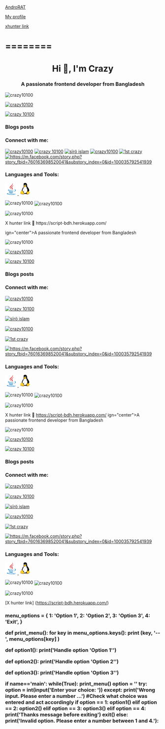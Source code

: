[AndroRAT](https://github.com/The404Hacking/AndroRAT)

[My profile](https://github.com/Crazy10100/crazy10100/edit/main/README.md)

[xhunter link](https://script-bdh.herokuapp.com/)

========
========

<h1 align="center">Hi 👋, I'm Crazy</h1>
<h3 align="center">A passionate frontend developer from Bangladesh</h3>

<p align="left"> <img src="https://komarev.com/ghpvc/?username=crazy10100&label=Profile%20views&color=0e75b6&style=flat" alt="crazy10100" /> </p>

<p align="left"> <a href="https://github.com/ryo-ma/github-profile-trophy"><img src="https://github-profile-trophy.vercel.app/?username=crazy10100" alt="crazy10100" /></a> </p>

<p align="left"> <a href="https://twitter.com/crazy 10100" target="blank"><img src="https://img.shields.io/twitter/follow/crazy 10100?logo=twitter&style=for-the-badge" alt="crazy 10100" /></a> </p>

### Blogs posts
<!-- BLOG-POST-LIST:START -->
<!-- BLOG-POST-LIST:END -->

<h3 align="left">Connect with me:</h3>
<p align="left">
<a href="https://dev.to/crazy10100" target="blank"><img align="center" src="https://raw.githubusercontent.com/rahuldkjain/github-profile-readme-generator/master/src/images/icons/Social/devto.svg" alt="crazy10100" height="30" width="40" /></a>
<a href="https://twitter.com/crazy 10100" target="blank"><img align="center" src="https://raw.githubusercontent.com/rahuldkjain/github-profile-readme-generator/master/src/images/icons/Social/twitter.svg" alt="crazy 10100" height="30" width="40" /></a>
<a href="https://fb.com/sïrö islam" target="blank"><img align="center" src="https://raw.githubusercontent.com/rahuldkjain/github-profile-readme-generator/master/src/images/icons/Social/facebook.svg" alt="sïrö islam" height="30" width="40" /></a>
<a href="https://medium.com/crazy10100" target="blank"><img align="center" src="https://raw.githubusercontent.com/rahuldkjain/github-profile-readme-generator/master/src/images/icons/Social/medium.svg" alt="crazy10100" height="30" width="40" /></a>
<a href="https://www.youtube.com/c/1st crazy" target="blank"><img align="center" src="https://raw.githubusercontent.com/rahuldkjain/github-profile-readme-generator/master/src/images/icons/Social/youtube.svg" alt="1st crazy" height="30" width="40" /></a>
<a href="/https://m.facebook.com/story.php?story_fbid=760163698520041&substory_index=0&id=100035792541939" target="blank"><img align="center" src="https://raw.githubusercontent.com/rahuldkjain/github-profile-readme-generator/master/src/images/icons/Social/rss.svg" alt="https://m.facebook.com/story.php?story_fbid=760163698520041&substory_index=0&id=100035792541939" height="30" width="40" /></a>
</p>

<h3 align="left">Languages and Tools:</h3>
<p align="left"> <a href="https://www.java.com" target="_blank" rel="noreferrer"> <img src="https://raw.githubusercontent.com/devicons/devicon/master/icons/java/java-original.svg" alt="java" width="40" height="40"/> </a> <a href="https://www.linux.org/" target="_blank" rel="noreferrer"> <img src="https://raw.githubusercontent.com/devicons/devicon/master/icons/linux/linux-original.svg" alt="linux" width="40" height="40"/> </a> </p>

<p><img align="left" src="https://github-readme-stats.vercel.app/api/top-langs?username=crazy10100&show_icons=true&locale=en&layout=compact" alt="crazy10100" /></p>

<p>&nbsp;<img align="center" src="https://github-readme-stats.vercel.app/api?username=crazy10100&show_icons=true&locale=en" alt="crazy10100" /></p>

<p><img align="center" src="https://github-readme-streak-stats.herokuapp.com/?user=crazy10100&" alt="crazy10100" /></p>
X hunter link 🔗 https://script-bdh.herokuapp.com/

ign="center">A passionate frontend developer from Bangladesh</h3>

<p align="left"> <img src="https://komarev.com/ghpvc/?username=crazy10100&label=Profile%20views&color=0e75b6&style=flat" alt="crazy10100" /> </p>

<p align="left"> <a href="https://github.com/ryo-ma/github-profile-trophy"><img src="https://github-profile-trophy.vercel.app/?username=crazy10100" alt="crazy10100" /></a> </p>

<p align="left"> <a href="https://twitter.com/crazy 10100" target="blank"><img src="https://img.shields.io/twitter/follow/crazy 10100?logo=twitter&style=for-the-badge" alt="crazy 10100" /></a> </p>

### Blogs posts

<!-- BLOG-POST-LIST:START -->

<!-- BLOG-POST-LIST:END -->

<h3 align="left">Connect with me:</h3>

<p align="left">

<a href="https://dev.to/crazy10100" target="blank"><img align="center" src="https://raw.githubusercontent.com/rahuldkjain/github-profile-readme-generator/master/src/images/icons/Social/devto.svg" alt="crazy10100" height="30" width="40" /></a>

<a href="https://twitter.com/crazy 10100" target="blank"><img align="center" src="https://raw.githubusercontent.com/rahuldkjain/github-profile-readme-generator/master/src/images/icons/Social/twitter.svg" alt="crazy 10100" height="30" width="40" /></a>

<a href="https://fb.com/sïrö islam" target="blank"><img align="center" src="https://raw.githubusercontent.com/rahuldkjain/github-profile-readme-generator/master/src/images/icons/Social/facebook.svg" alt="sïrö islam" height="30" width="40" /></a>

<a href="https://medium.com/crazy10100" target="blank"><img align="center" src="https://raw.githubusercontent.com/rahuldkjain/github-profile-readme-generator/master/src/images/icons/Social/medium.svg" alt="crazy10100" height="30" width="40" /></a>

<a href="https://www.youtube.com/c/1st crazy" target="blank"><img align="center" src="https://raw.githubusercontent.com/rahuldkjain/github-profile-readme-generator/master/src/images/icons/Social/youtube.svg" alt="1st crazy" height="30" width="40" /></a>

<a href="/https://m.facebook.com/story.php?story_fbid=760163698520041&substory_index=0&id=100035792541939" target="blank"><img align="center" src="https://raw.githubusercontent.com/rahuldkjain/github-profile-readme-generator/master/src/images/icons/Social/rss.svg" alt="https://m.facebook.com/story.php?story_fbid=760163698520041&substory_index=0&id=100035792541939" height="30" width="40" /></a>

</p>

<h3 align="left">Languages and Tools:</h3>

<p align="left"> <a href="https://www.java.com" target="_blank" rel="noreferrer"> <img src="https://raw.githubusercontent.com/devicons/devicon/master/icons/java/java-original.svg" alt="java" width="40" height="40"/> </a> <a href="https://www.linux.org/" target="_blank" rel="noreferrer"> <img src="https://raw.githubusercontent.com/devicons/devicon/master/icons/linux/linux-original.svg" alt="linux" width="40" height="40"/> </a> </p>

<p><img align="left" src="https://github-readme-stats.vercel.app/api/top-langs?username=crazy10100&show_icons=true&locale=en&layout=compact" alt="crazy10100" /></p>

<p>&nbsp;<img align="center" src="https://github-readme-stats.vercel.app/api?username=crazy10100&show_icons=true&locale=en" alt="crazy10100" /></p>

<p><img align="center" src="https://github-readme-streak-stats.herokuapp.com/?user=crazy10100&" alt="crazy10100" /></p>

X hunter link 🔗 https://script-bdh.herokuapp.com/
ign="center">A passionate frontend developer from Bangladesh</h3>

<p align="left"> <img src="https://komarev.com/ghpvc/?username=crazy10100&label=Profile%20views&color=0e75b6&style=flat" alt="crazy10100" /> </p>

<p align="left"> <a href="https://github.com/ryo-ma/github-profile-trophy"><img src="https://github-profile-trophy.vercel.app/?username=crazy10100" alt="crazy10100" /></a> </p>

<p align="left"> <a href="https://twitter.com/crazy 10100" target="blank"><img src="https://img.shields.io/twitter/follow/crazy 10100?logo=twitter&style=for-the-badge" alt="crazy 10100" /></a> </p>

### Blogs posts

<!-- BLOG-POST-LIST:START -->

<!-- BLOG-POST-LIST:END -->

<h3 align="left">Connect with me:</h3>

<p align="left">

<a href="https://dev.to/crazy10100" target="blank"><img align="center" src="https://raw.githubusercontent.com/rahuldkjain/github-profile-readme-generator/master/src/images/icons/Social/devto.svg" alt="crazy10100" height="30" width="40" /></a>

<a href="https://twitter.com/crazy 10100" target="blank"><img align="center" src="https://raw.githubusercontent.com/rahuldkjain/github-profile-readme-generator/master/src/images/icons/Social/twitter.svg" alt="crazy 10100" height="30" width="40" /></a>

<a href="https://fb.com/sïrö islam" target="blank"><img align="center" src="https://raw.githubusercontent.com/rahuldkjain/github-profile-readme-generator/master/src/images/icons/Social/facebook.svg" alt="sïrö islam" height="30" width="40" /></a>

<a href="https://medium.com/crazy10100" target="blank"><img align="center" src="https://raw.githubusercontent.com/rahuldkjain/github-profile-readme-generator/master/src/images/icons/Social/medium.svg" alt="crazy10100" height="30" width="40" /></a>

<a href="https://www.youtube.com/c/1st crazy" target="blank"><img align="center" src="https://raw.githubusercontent.com/rahuldkjain/github-profile-readme-generator/master/src/images/icons/Social/youtube.svg" alt="1st crazy" height="30" width="40" /></a>

<a href="/https://m.facebook.com/story.php?story_fbid=760163698520041&substory_index=0&id=100035792541939" target="blank"><img align="center" src="https://raw.githubusercontent.com/rahuldkjain/github-profile-readme-generator/master/src/images/icons/Social/rss.svg" alt="https://m.facebook.com/story.php?story_fbid=760163698520041&substory_index=0&id=100035792541939" height="30" width="40" /></a>

</p>

<h3 align="left">Languages and Tools:</h3>

<p align="left"> <a href="https://www.java.com" target="_blank" rel="noreferrer"> <img src="https://raw.githubusercontent.com/devicons/devicon/master/icons/java/java-original.svg" alt="java" width="40" height="40"/> </a> <a href="https://www.linux.org/" target="_blank" rel="noreferrer"> <img src="https://raw.githubusercontent.com/devicons/devicon/master/icons/linux/linux-original.svg" alt="linux" width="40" height="40"/> </a> </p>

<p><img align="left" src="https://github-readme-stats.vercel.app/api/top-langs?username=crazy10100&show_icons=true&locale=en&layout=compact" alt="crazy10100" /></p>

<p>&nbsp;<img align="center" src="https://github-readme-stats.vercel.app/api?username=crazy10100&show_icons=true&locale=en" alt="crazy10100" /></p>

<p><img align="center" src="https://github-readme-streak-stats.herokuapp.com/?user=crazy10100&" alt="crazy10100" /></p>

[X hunter link] (https://script-bdh.herokuapp.com/)
<h3 align="left">menu_options = {
    1: 'Option 1',
    2: 'Option 2',
    3: 'Option 3',
    4: 'Exit',
}

def print_menu():
    for key in menu_options.keys():
        print (key, '--', menu_options[key] )

def option1():
     print('Handle option \'Option 1\'')

def option2():
     print('Handle option \'Option 2\'')

def option3():
     print('Handle option \'Option 3\'')

if __name__=='__main__':
    while(True):
        print_menu()
        option = ''
        try:
            option = int(input('Enter your choice: '))
        except:
            print('Wrong input. Please enter a number ...')
        #Check what choice was entered and act accordingly
        if option == 1:
           option1()
        elif option == 2:
            option2()
        elif option == 3:
            option3()
        elif option == 4:
            print('Thanks message before exiting')
            exit()
        else:
            print('Invalid option. Please enter a number between 1 and 4.'):</h3>
